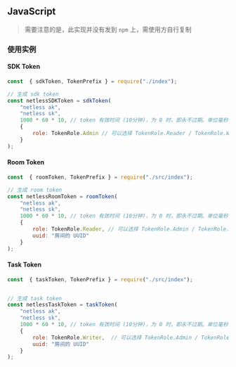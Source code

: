 ## JavaScript

> 需要注意的是，此实现并没有发到 `npm` 上，需使用方自行复制

### 使用实例

#### SDK Token

```javascript
const  { sdkToken, TokenPrefix } = require("./index");

// 生成 sdk token
const netlessSDKToken = sdkToken(
    "netless ak",
    "netless sk",
    1000 * 60 * 10, // token 有效时间 (10分钟)，为 0 时，即永不过期。单位毫秒
    {
        role: TokenRole.Admin // 可以选择 TokenRole.Reader / TokenRole.Writer
    }
);
```

#### Room Token

```javascript
const  { roomToken, TokenPrefix } = require("./src/index");

// 生成 room token
const netlessRoomToken = roomToken(
    "netless ak",
    "netless sk",
    1000 * 60 * 10, // token 有效时间 (10分钟)，为 0 时，即永不过期。单位毫秒
    {
        role: TokenRole.Reader, // 可以选择 TokenRole.Admin / TokenRole.Writer
        uuid: "房间的 UUID"
    }
);
```

#### Task Token

```javascript
const  { taskToken, TokenPrefix } = require("./src/index");


// 生成 task token
const netlessTaskToken = taskToken(
    "netless ak",
    "netless sk",
    1000 * 60 * 10, // token 有效时间 (10分钟)，为 0 时，即永不过期。单位毫秒
    {
        role: TokenRole.Writer,  // 可以选择 TokenRole.Admin / TokenRole.Reader
        uuid: "房间的 UUID"
    }
);
```
